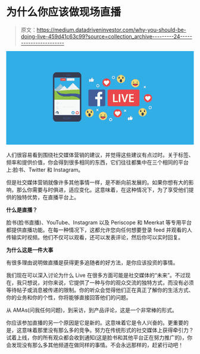 # 为什么你应该做现场直播

> 原文：<https://medium.datadriveninvestor.com/why-you-should-be-doing-live-459d41c63c99?source=collection_archive---------24----------------------->

![](img/2f367f1905df9192bbf571a72a326f6d.png)

人们很容易看到围绕社交媒体营销的建议，并觉得这些建议有点过时。关于标签、频率和提供价值，你会得到很多相同的东西，它们往往都集中在三个相同的平台上:脸书、Twitter 和 Instagram。

但是社交媒体营销就像许多其他事情一样，是不断向前发展的。如果你想有大的影响，那么你需要与时俱进，适应变化。这意味着，在这种情况下，为了享受他们提供的独特优势，在直播平台上。

**什么是直播？**

脸书(脸书直播)、YouTube、Instagram 以及 Periscope 和 Meerkat 等专用平台都提供直播功能。在每一种情况下，这都允许您向任何想要登录 feed 并观看的人传输实时视频。他们不仅可以观看，还可以发表评论，然后你可以实时回复。

**为什么这是一件大事**

有很多理由说明做直播是获得更多追随者的好方法，是你应该投资的事情。

我们现在可以深入讨论为什么 Live 在很多方面可能是社交媒体的“未来”。不过现在，我只想说，对你来说，它提供了一种与你的观众交流的独特方式，而没有必须等待帖子或消息被传递的限制。你的听众会觉得他们正在真正了解你的生活方式、你的业务和你的个性，你将能够直接回答他们的问题。

从 AMAs(问我任何问题)，到采访，到产品评论，这是一个非常棒的形式。

你应该参加直播的另一个原因是它是新的。这意味着它是令人兴奋的。更重要的是，这意味着那里没有那么多的竞争。努力在传统形式的社交媒体上获得牵引力？试着上线，你的所有观众都会收到通知(这是脸书和其他平台正在努力推广的)，你会发现没有那么多其他频道在做同样的事情。不会永远那样的，赶紧行动吧！